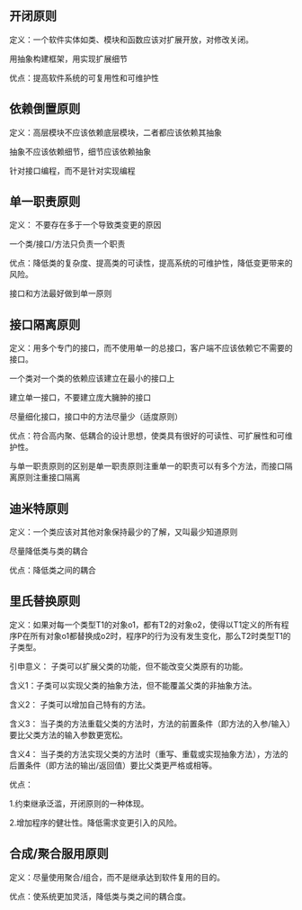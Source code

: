 ## 开闭原则



定义：一个软件实体如类、模块和函数应该对扩展开放，对修改关闭。

用抽象构建框架，用实现扩展细节

优点：提高软件系统的可复用性和可维护性



## 依赖倒置原则	

定义：高层模块不应该依赖底层模块，二者都应该依赖其抽象

抽象不应该依赖细节，细节应该依赖抽象

针对接口编程，而不是针对实现编程





## 单一职责原则



定义： 不要存在多于一个导致类变更的原因

一个类/接口/方法只负责一个职责

优点：降低类的复杂度、提高类的可读性，提高系统的可维护性，降低变更带来的风险。



接口和方法最好做到单一原则



## 接口隔离原则

定义：用多个专门的接口，而不使用单一的总接口，客户端不应该依赖它不需要的接口。



一个类对一个类的依赖应该建立在最小的接口上



建立单一接口，不要建立庞大臃肿的接口

尽量细化接口，接口中的方法尽量少（适度原则）



优点：符合高内聚、低耦合的设计思想，使类具有很好的可读性、可扩展性和可维护性。



与单一职责原则的区别是单一职责原则注重单一的职责可以有多个方法，而接口隔离原则注重接口隔离





## 迪米特原则

定义：一个类应该对其他对象保持最少的了解，又叫最少知道原则

尽量降低类与类的耦合

优点：降低类之间的耦合









## 里氏替换原则



定义：如果对每一个类型T1的对象o1，都有T2的对象o2，使得以T1定义的所有程序P在所有对象o1都替换成o2时，程序P的行为没有发生变化，那么T2时类型T1的子类型。



引申意义： 子类可以扩展父类的功能，但不能改变父类原有的功能。

含义1：子类可以实现父类的抽象方法，但不能覆盖父类的非抽象方法。

含义2： 子类可以增加自己特有的方法。

含义3： 当子类的方法重载父类的方法时，方法的前置条件（即方法的入参/输入）要比父类方法的输入参数更宽松。

含义4： 当子类的方法实现父类的方法时（重写、重载或实现抽象方法），方法的后置条件（即方法的输出/返回值）要比父类更严格或相等。



优点：

1.约束继承泛滥，开闭原则的一种体现。

2.增加程序的健壮性。降低需求变更引入的风险。



## 合成/聚合服用原则

定义：尽量使用聚合/组合，而不是继承达到软件复用的目的。

优点：使系统更加灵活，降低类与类之间的耦合度。